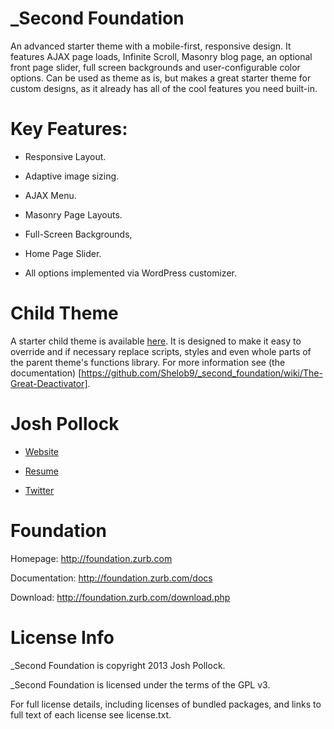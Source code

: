 _Second Foundation
==================
An advanced starter theme with a mobile-first, responsive design. It features AJAX page loads, Infinite Scroll, Masonry blog page, an optional front page slider, full screen backgrounds and user-configurable color options. Can be used as theme as is, but makes a great starter theme for custom designs, as it already has all of the cool features you need built-in.

Key Features:
============
* Responsive Layout.

* Adaptive image sizing.

* AJAX Menu.

* Masonry Page Layouts.

* Full-Screen Backgrounds,

* Home Page Slider.

* All options implemented via WordPress customizer.

Child Theme
===========
A starter child theme is available [here](https://github.com/Shelob9/second_speaker). It is designed to make it easy to override and if necessary replace scripts, styles and even whole parts of the parent theme's functions library. For more information see (the documentation) [https://github.com/Shelob9/_second_foundation/wiki/The-Great-Deactivator].


Josh Pollock
============
* [Website](http://ComplexWaveform.com)

* [Resume](http://ComplexWaveform.com/jp/Resume)

* [Twitter](http://twitter.com/Josh412)

Foundation
==========
Homepage:      http://foundation.zurb.com

Documentation: http://foundation.zurb.com/docs

Download:      http://foundation.zurb.com/download.php


License Info
============
_Second Foundation is copyright 2013 Josh Pollock.

_Second Foundation is licensed under the terms of the GPL v3.

For full license details, including licenses of bundled packages, and links to full text of each license see license.txt.
